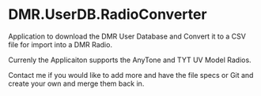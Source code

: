 # DMR.UserDB.RadioConverter
Application to download the DMR User Database and Convert it to a CSV file for import into a DMR Radio.

Currenly the Applicaiton supports the AnyTone and TYT UV Model Radios.

Contact me if you would like to add more and have the file specs or Git and create your own and merge them back in.

